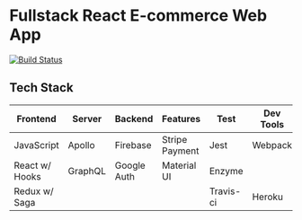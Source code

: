 # Fullstack React E-commerce Web App

[![Build Status](https://travis-ci.org/SunnyChangMei/React-Fullstack-Ecommerce.svg?branch=master)](https://travis-ci.org/SunnyChangMei/React-Fullstack-Ecommerce)

## Tech Stack

| Frontend       | Server  | Backend     | Features       | Test      | Dev Tools |
| -------------- | ------- | ----------- | -------------- | --------- | --------- |
| JavaScript     | Apollo  | Firebase    | Stripe Payment | Jest      | Webpack   |
| React w/ Hooks | GraphQL | Google Auth | Material UI    | Enzyme    |           |
| Redux w/ Saga  |         |             |                | Travis-ci | Heroku    |
